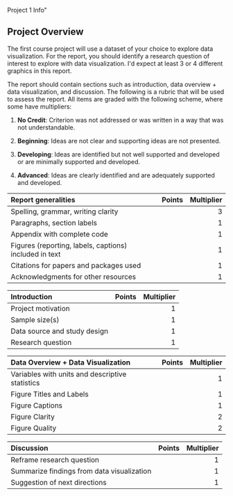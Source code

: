 
Project 1 Info"

## Project Overview

The first course project will use a dataset of your choice to explore data visualization. For the report, you should identify a research question of interest to explore with data visualization. I'd expect at least 3 or 4 different graphics in this report.

The report should contain sections such as introduction, data overview + data visualization, and discussion. The following is a rubric that will be used to assess the report. 
All items are graded with the following scheme, where some have multipliers:

1. __No Credit__: Criterion was not addressed or was written in a way that was not understandable.

2. __Beginning__:  Ideas are not clear and supporting ideas are not presented.

3. __Developing__: Ideas are identified but not well supported and developed or are minimally supported and developed.

4. __Advanced__: Ideas are clearly identified and are adequately supported and developed.

| __Report generalities__ | __Points__  | __Multiplier__|
|:------------------------|---|---:|
|Spelling, grammar, writing clarity |   |  3 |
|Paragraphs, section labels |   | 1 |
|Appendix with complete code |   |  1 |
|Figures (reporting, labels, captions) included in text|   |  1 |
|Citations for papers and packages used |   |  1 |
|Acknowledgments for other resources |   |  1 |


| __Introduction__ | __Points__  | __Multiplier__ |
|:------------------------|---|---:|
|Project motivation |   |  1 |
|Sample size(s) |   | 1 |
|Data source and study design |   |  1 |
|Research question |   |  1 |

| __Data Overview + Data Visualization__ | __Points__  | __Multiplier__|
|:------------------------|---|---:|
|Variables with units and descriptive statistics |   |  1 |
|Figure Titles and Labels |   | 1 |
|Figure Captions |   | 1 |
|Figure Clarity |   | 2|
|Figure Quality |   | 2|



| __Discussion__ | __Points__  | __Multiplier__ |
|:------------------------|---|---:|
|Reframe research question |   |  1 |
|Summarize findings from data visualization |   | 1 |
|Suggestion of next directions |   | 1 |
